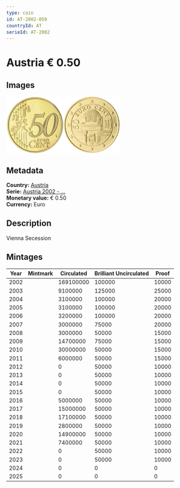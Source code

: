 ```yaml
---
type: coin
id: AT-2002-050
countryId: AT
serieId: AT-2002
---
```


# Austria € 0.50

## Images

<img src="../../../Images/common-2002-050.webp" height="150" alt="Front image"><img src="Images/austria-2002-050.webp" height="150" alt="Back image">

## Metadata

**Country:** [Austria](../index.md)\
**Serie:** [Austria 2002 - ...](index.md)\
**Monetary value:** € 0.50\
**Currency:** Euro

## Description

Vienna Secession

## Mintages

| Year | Mintmark | Circulated | Brilliant Uncirculated | Proof |
| ---- | -------- | ---------- | ---------------------- | ----- |
| 2002 |          | 169100000  | 100000                 | 10000 |
| 2003 |          | 9100000    | 125000                 | 25000 |
| 2004 |          | 3100000    | 100000                 | 20000 |
| 2005 |          | 3100000    | 100000                 | 20000 |
| 2006 |          | 3200000    | 100000                 | 20000 |
| 2007 |          | 3000000    | 75000                  | 20000 |
| 2008 |          | 3000000    | 50000                  | 15000 |
| 2009 |          | 14700000   | 75000                  | 15000 |
| 2010 |          | 30000000   | 50000                  | 15000 |
| 2011 |          | 6000000    | 50000                  | 15000 |
| 2012 |          | 0          | 50000                  | 10000 |
| 2013 |          | 0          | 50000                  | 10000 |
| 2014 |          | 0          | 50000                  | 10000 |
| 2015 |          | 0          | 50000                  | 10000 |
| 2016 |          | 5000000    | 50000                  | 10000 |
| 2017 |          | 15000000   | 50000                  | 10000 |
| 2018 |          | 17100000   | 50000                  | 10000 |
| 2019 |          | 2800000    | 50000                  | 10000 |
| 2020 |          | 14900000   | 50000                  | 10000 |
| 2021 |          | 7400000    | 50000                  | 10000 |
| 2022 |          | 0          | 50000                  | 10000 |
| 2023 |          | 0          | 50000                  | 10000 |
| 2024 |          | 0          | 0                      | 0     |
| 2025 |          | 0          | 0                      | 0     |
